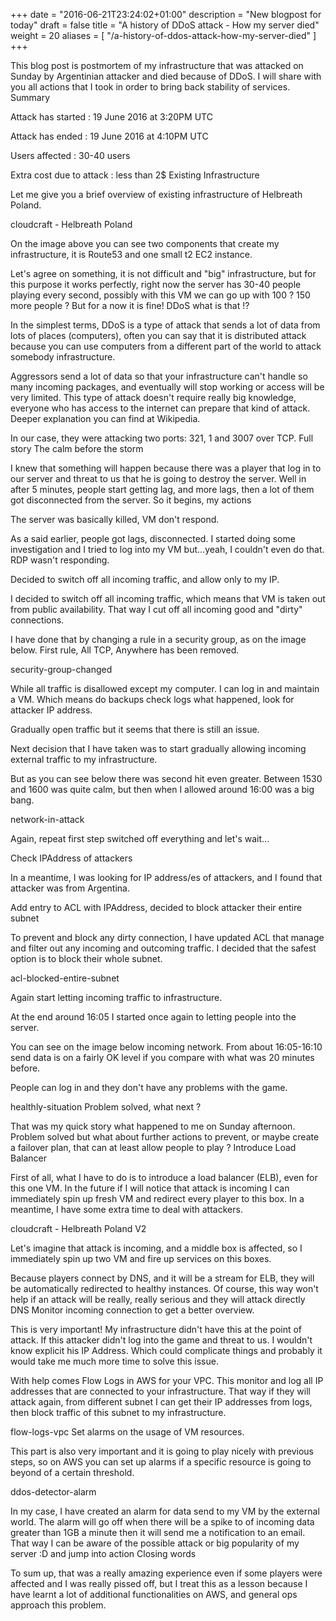 +++
date = "2016-06-21T23:24:02+01:00"
description = "New blogpost for today"
draft = false
title = "A history of DDoS attack - How my server died"
weight = 20
aliases = [
    "/a-history-of-ddos-attack-how-my-server-died"
]
+++

This blog post is postmortem of my infrastructure that was attacked on Sunday by Argentinian attacker and died because of DDoS. I will share with you all actions that I took in order to bring back stability of services.
Summary

Attack has started : 19 June 2016 at 3:20PM UTC

Attack has ended : 19 June 2016 at 4:10PM UTC

Users affected : 30-40 users

Extra cost due to attack : less than 2$
Existing Infrastructure

Let me give you a brief overview of existing infrastructure of Helbreath Poland.

cloudcraft - Helbreath Poland

On the image above you can see two components that create my infrastructure, it is Route53 and one small t2 EC2 instance.

Let's agree on something, it is not difficult and "big" infrastructure, but for this purpose it works perfectly, right now the server has 30-40 people playing every second, possibly with this VM we can go up with 100 ? 150 more people ? But for a now it is fine!
DDoS what is that !?

In the simplest terms, DDoS is a type of attack that sends a lot of data from lots of places (computers), often you can say that it is distributed attack because you can use computers from a different part of the world to attack somebody infrastructure.

Aggressors send a lot of data so that your infrastructure can't handle so many incoming packages, and eventually will stop working or access will be very limited. This type of attack doesn't require really big knowledge, everyone who has access to the internet can prepare that kind of attack. Deeper explanation you can find at Wikipedia.

In our case, they were attacking two ports: 321, 1 and 3007 over TCP.
Full story
The calm before the storm

I knew that something will happen because there was a player that log in to our server and threat to us that he is going to destroy the server. Well in after 5 minutes, people start getting lag, and more lags, then a lot of them got disconnected from the server.
So it begins, my actions

The server was basically killed, VM don't respond.

As a said earlier, people got lags, disconnected. I started doing some investigation and I tried to log into my VM but...yeah, I couldn't even do that. RDP wasn't responding.

Decided to switch off all incoming traffic, and allow only to my IP.

I decided to switch off all incoming traffic, which means that VM is taken out from public availability. That way I cut off all incoming good and "dirty" connections.

I have done that by changing a rule in a security group, as on the image below. First rule, All TCP, Anywhere has been removed.

security-group-changed

While all traffic is disallowed except my computer. I can log in and maintain a VM. Which means do backups check logs what happened, look for attacker IP address.

Gradually open traffic but it seems that there is still an issue.

Next decision that I have taken was to start gradually allowing incoming external traffic to my infrastructure.

But as you can see below there was second hit even greater. Between 1530 and 1600 was quite calm, but then when I allowed around 16:00 was a big bang.

network-in-attack


Again, repeat first step switched off everything and let's wait...

Check IPAddress of attackers

In a meantime, I was looking for IP address/es of attackers, and I found that attacker was from Argentina.

Add entry to ACL with IPAddress, decided to block attacker their entire subnet

To prevent and block any dirty connection, I have updated ACL that manage and filter out any incoming and outcoming traffic. I decided that the safest option is to block their whole subnet.

acl-blocked-entire-subnet

Again start letting incoming traffic to infrastructure.

At the end around 16:05 I started once again to letting people into the server.

You can see on the image below incoming network. From about 16:05-16:10 send data is on a fairly OK level if you compare with what was 20 minutes before.

People can log in and they don't have any problems with the game.

healthly-situation
Problem solved, what next ?

That was my quick story what happened to me on Sunday afternoon. Problem solved but what about further actions to prevent, or maybe create a failover plan, that can at least allow people to play ?
Introduce Load Balancer

First of all, what I have to do is to introduce a load balancer (ELB), even for this one VM. In the future if I will notice that attack is incoming I can immediately spin up fresh VM and redirect every player to this box. In a meantime, I have some extra time to deal with attackers.

cloudcraft - Helbreath Poland V2


Let's imagine that attack is incoming, and a middle box is affected, so I immediately spin up two VM and fire up services on this boxes.

Because players connect by DNS, and it will be a stream for ELB, they will be automatically redirected to healthy instances. Of course, this way won't help if an attack will be really, really serious and they will attack directly DNS
Monitor incoming connection to get a better overview.

This is very important! My infrastructure didn't have this at the point of attack. If this attacker didn't log into the game and threat to us. I wouldn't know explicit his IP Address. Which could complicate things and probably it would take me much more time to solve this issue.

With help comes Flow Logs in AWS for your VPC. This monitor and log all IP addresses that are connected to your infrastructure. That way if they will attack again, from different subnet I can get their IP addresses from logs, then block traffic of this subnet to my infrastructure.

flow-logs-vpc
Set alarms on the usage of VM resources.

This part is also very important and it is going to play nicely with previous steps, so on AWS you can set up alarms if a specific resource is going to beyond of a certain threshold.

ddos-detector-alarm

In my case, I have created an alarm for data send to my VM by the external world. The alarm will go off when there will be a spike to of incoming data greater than 1GB a minute then it will send me a notification to an email. That way I can be aware of the possible attack or big popularity of my server :D and jump into action
Closing words

To sum up, that was a really amazing experience even if some players were affected and I was really pissed off, but I treat this as a lesson because I have learnt a lot of additional functionalities on AWS, and general ops approach this problem.